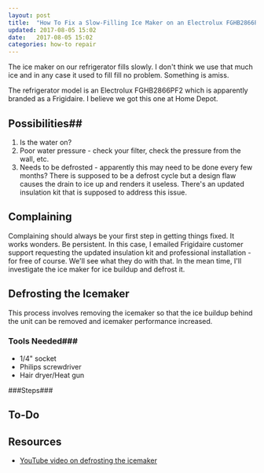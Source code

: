 ```yaml
---
layout: post
title:  "How To Fix a Slow-Filling Ice Maker on an Electrolux FGHB2866PF2"
updated: 2017-08-05 15:02
date:   2017-08-05 15:02
categories: how-to repair 
---
```


The ice maker on our refrigerator fills slowly. I don't think we use that much ice and in any case it used to fill fill no problem. Something is amiss.

The refrigerator model is an Electrolux FGHB2866PF2 which is apparently branded as a Frigidaire. I believe we got this one at Home Depot.

## Possibilities##

1. Is the water on?
2. Poor water pressure - check your filter, check the pressure from the wall, etc.
2. Needs to be defrosted - apparently this may need to be done every few months? There is supposed to be a defrost cycle but a design flaw causes the drain to ice up and renders it useless. There's an updated insulation kit that is supposed to address this issue.

## Complaining ##

Complaining should always be your first step in getting things fixed. It works wonders. Be persistent. In this case, I emailed Frigidaire customer support requesting the updated insulation kit and professional installation - for free of course. We'll see what they do with that. In the mean time, I'll investigate the ice maker for ice buildup and defrost it.

## Defrosting the Icemaker ##

This process involves removing the icemaker so that the ice buildup behind the unit can be removed and icemaker performance increased.

### Tools Needed###

* 1/4" socket
* Philips screwdriver
* Hair dryer/Heat gun

###Steps###

## To-Do ##

## Resources ##

* [YouTube video on defrosting the icemaker](https://www.youtube.com/watch?v=KsV-Zno92Fk)